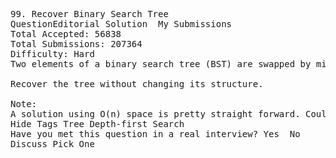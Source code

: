 <pre>
99. Recover Binary Search Tree  
QuestionEditorial Solution  My Submissions
Total Accepted: 56838
Total Submissions: 207364
Difficulty: Hard
Two elements of a binary search tree (BST) are swapped by mistake.

Recover the tree without changing its structure.

Note:
A solution using O(n) space is pretty straight forward. Could you devise a constant space solution?
Hide Tags Tree Depth-first Search
Have you met this question in a real interview? Yes  No
Discuss Pick One

</pre>
